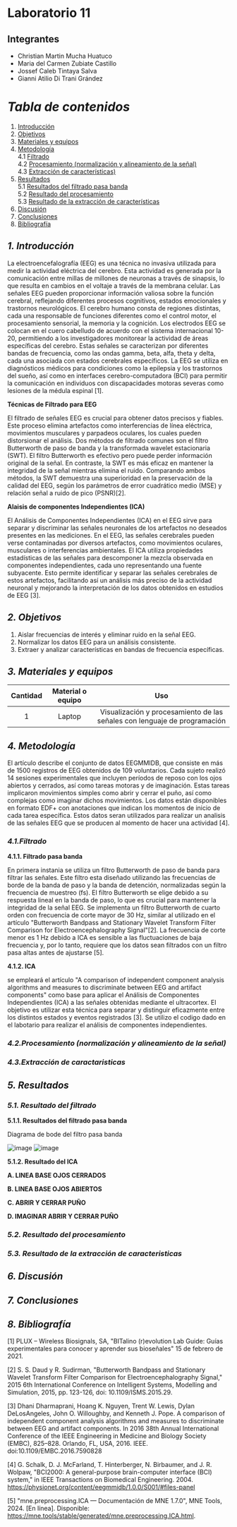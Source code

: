 
# Laboratorio 11
## Integrantes
- Christian Martin Mucha Huatuco
- Maria del Carmen Zubiate Castillo
- Jossef Caleb Tintaya Salva
- Gianni Atilio Di Trani Grández

# *Tabla de contenidos*

1. [Introducción](#id1)
2. [Objetivos](#id2)
3. [Materiales y equipos](#id3)
4. [Metodología](#id4)\
     4.1 [Filtrado](#id5)\
     4.2 [Procesamiento (normalización y alineamiento de la señal)](#id6)\
     4.3 [Extracción de características)](#id7)
5. [Resultados](#id8)\
     5.1 [Resultados del filtrado pasa banda](#id9)\
     5.2 [Resultado del procesamiento](#id10)\
     5.3 [Resultado de la extracción de características](#id11)
6. [Discusión](#id12)
7. [Conclusiones](#id12)
8. [Bibliografía](#id13)
   
## *1. Introducción* <a name="id1"></a>

La electroencefalografía (EEG) es una técnica no invasiva utilizada para medir la actividad eléctrica del cerebro. Esta actividad es generada por la comunicación entre millas de millones de neuronas a través de sinapsis, lo que resulta en cambios en el voltaje a través de la membrana celular. Las señales EEG pueden proporcionar información valiosa sobre la función cerebral, reflejando diferentes procesos cognitivos, estados emocionales y trastornos neurológicos. El cerebro humano consta de regiones distintas, cada una responsable de funciones diferentes como el control motor, el procesamiento sensorial, la memoria y la cognición. Los electrodos EEG se colocan en el cuero cabelludo de acuerdo con el sistema internacional 10-20, permitiendo a los investigadores monitorear la actividad de áreas específicas del cerebro. Estas señales se caracterizan por diferentes bandas de frecuencia, como las ondas gamma, beta, alfa, theta y delta, cada una asociada con estados cerebrales específicos. La EEG se utiliza en diagnósticos médicos para condiciones como la epilepsia y los trastornos del sueño, así como en interfaces cerebro-computadora (BCI) para permitir la comunicación en individuos con discapacidades motoras severas como lesiones de la médula espinal [1].

**Técnicas de Filtrado para EEG**

El filtrado de señales EEG es crucial para obtener datos precisos y fiables. Este proceso elimina artefactos como interferencias de línea eléctrica, movimientos musculares y parpadeos oculares, los cuales pueden distorsionar el análisis. Dos métodos de filtrado comunes son el filtro Butterworth de paso de banda y la transformada wavelet estacionaria (SWT). El filtro Butterworth es efectivo pero puede perder información original de la señal. En contraste, la SWT es más eficaz en mantener la integridad de la señal mientras elimina el ruido. Comparando ambos métodos, la SWT demuestra una superioridad en la preservación de la calidad del EEG, según los parámetros de error cuadrático medio (MSE) y relación señal a ruido de pico (PSNR)[2].

**Alaisis de componentes Independientes (ICA)**

El Análisis de Componentes Independientes (ICA) en el EEG sirve para separar y discriminar las señales neuronales de los artefactos no deseados presentes en las mediciones. En el EEG, las señales cerebrales pueden verse contaminadas por diversos artefactos, como movimientos oculares, musculares o interferencias ambientales. El ICA utiliza propiedades estadísticas de las señales para descomponer la mezcla observada en componentes independientes, cada uno representando una fuente subyacente. Esto permite identificar y separar las señales cerebrales de estos artefactos, facilitando así un análisis más preciso de la actividad neuronal y mejorando la interpretación de los datos obtenidos en estudios de EEG [3].

## *2. Objetivos* <a name="id2"></a>

1. Aislar frecuencias de interés y eliminar ruido en la señal EEG.
3. Normalizar los datos EEG para un análisis consistente.
4. Extraer y analizar características en bandas de frecuencia específicas.

## *3. Materiales y equipos* <a name="id3"></a>

| Cantidad |	Material o equipo |	Uso
|:------------:|:---------------:|:------------:|
| 1	| Laptop	| Visualización y procesamiento de las señales con lenguaje de programación

## *4. Metodología* <a name="id4"></a>

El artículo describe el conjunto de datos EEGMMIDB, que consiste en más de 1500 registros de EEG obtenidos de 109 voluntarios. Cada sujeto realizó 14 sesiones experimentales que incluyen períodos de reposo con los ojos abiertos y cerrados, así como tareas motoras y de imaginación. Estas tareas implicaron movimientos simples como abrir y cerrar el puño, así como complejas como imaginar dichos movimientos. Los datos están disponibles en formato EDF+ con anotaciones que indican los momentos de inicio de cada tarea específica. Estos datos seran utilizados para realizar un analisis de las señales EEG que se producen al momento de hacer una actividad [4]. 

### *4.1.Filtrado* <a name="id5"></a>

**4.1.1. Filtrado pasa banda**

En primera instania se utiliza un filtro Butterworth de paso de banda para filtrar las señales. Este filtro esta diseñado utilizando las frecuencias de borde de la banda de paso y la banda de detención, normalizadas según la frecuencia de muestreo (fs). El filtro Butterworth se elige debido a su respuesta lineal en la banda de paso, lo que es crucial para mantener la integridad de la señal EEG. Se implementa un filtro Butterworth de cuarto orden con frecuencia de corte mayor de 30 Hz, similar al utilizado en el artículo "Butterworth Bandpass and Stationary Wavelet Transform Filter Comparison for Electroencephalography Signal"[2]. La frecuencia de corte menor es 1 Hz debido a ICA es sensible a las fluctuaciones de baja frecuencia y, por lo tanto, requiere que los datos sean filtrados con un filtro pasa altas antes de ajustarse [5].

**4.1.2. ICA**

se empleará el artículo "A comparison of independent component analysis algorithms and measures to discriminate between EEG and artifact components" como base para aplicar el Análisis de Componentes Independientes (ICA) a las señales obtenidas mediante el ultracortex. El objetivo es utilizar esta técnica para separar y distinguir eficazmente entre los distintos estados y eventos registrados [3]. Se utilizo el codigo dado en el labotario para realizar el análisis de componentes independientes. 


### *4.2.Procesamiento (normalización y alineamiento de la señal)* <a name="id6"></a>


### *4.3.Extracción de caractaristicas* <a name="id7"></a>

## *5. Resultados* <a name="id8"></a>


### *5.1. Resultado del filtrado* <a name="id9"></a>

**5.1.1. Resultados del filtrado pasa banda**

Diagrama de bode del filtro pasa banda

![image](https://github.com/MariaZubiate/isb_2024_gh82/assets/164538247/b02491c6-fc65-4e16-9117-415ee349f0c0)
![image](https://github.com/MariaZubiate/isb_2024_gh82/assets/164538247/a7bc6866-7246-4530-97e5-d732bedcb6c7)

**5.1.2. Resultado del ICA**


**A. LINEA BASE OJOS CERRADOS**

**B. LINEA BASE OJOS ABIERTOS**

**C. ABRIR Y CERRAR PUÑO**

**D. IMAGINAR ABRIR Y CERRAR PUÑO**

### *5.2. Resultado del procesamiento* <a name="id10"></a>



### *5.3. Resultado de la extracción de caracteristicas* <a name="id11"></a>



## *6. Discusión* <a name="id12"></a>

## *7. Conclusiones* <a name="id13"></a>


## *8. Bibliografía* <a name="id14"></a>

[1] PLUX – Wireless Biosignals, SA, "BITalino (r)evolution Lab Guide: Guías experimentales para conocer y aprender sus bioseñales" 15 de febrero de 2021.

[2] S. S. Daud y R. Sudirman, "Butterworth Bandpass and Stationary Wavelet Transform Filter Comparison for Electroencephalography Signal," 2015 6th International Conference on Intelligent Systems, Modelling and Simulation, 2015, pp. 123-126, doi: 10.1109/ISMS.2015.29.

[3] Dhani Dharmaprani, Hoang K. Nguyen, Trent W. Lewis, Dylan DeLosAngeles, John O. Willoughby, and Kenneth J. Pope. A comparison of independent component analysis algorithms and measures to discriminate between EEG and artifact components. In 2016 38th Annual International Conference of the IEEE Engineering in Medicine and Biology Society (EMBC), 825–828. Orlando, FL, USA, 2016. IEEE. doi:10.1109/EMBC.2016.7590828

[4] G. Schalk, D. J. McFarland, T. Hinterberger, N. Birbaumer, and J. R. Wolpaw, "BCI2000: A general-purpose brain-computer interface (BCI) system," in IEEE Transactions on Biomedical Engineering. 2004. https://physionet.org/content/eegmmidb/1.0.0/S001/#files-panel

[5] "mne.preprocessing.ICA — Documentación de MNE 1.7.0", MNE Tools, 2024. [En línea]. Disponible: https://mne.tools/stable/generated/mne.preprocessing.ICA.html.
